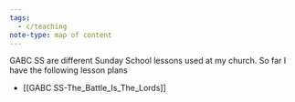 ```yaml
---
tags:
  - c/teaching
note-type: map of content
---
```

GABC SS are different Sunday School lessons used at my church. So far I have the following lesson plans
- [[GABC SS-The_Battle_Is_The_Lords]]
